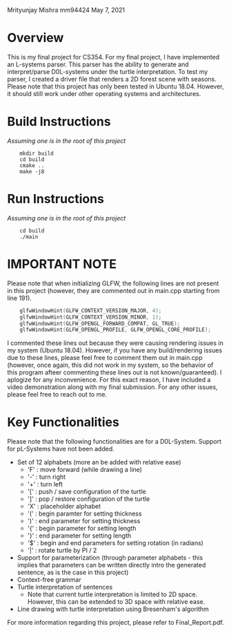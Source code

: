 Mrityunjay Mishra
mm94424
May 7, 2021

# Overview

This is my final project for CS354. For my final project, I have implemented an
L-systems parser. This parser has the ability to generate and interpret/parse
D0L-systems under the turtle interpretation. To test my parser, I created a driver
file that renders a 2D forest scene with seasons. Please note that this project has
only been tested in Ubuntu 18.04. However, it should still work under other
operating systems and architectures. 

# Build Instructions 
_Assuming one is in the root of this project_

```
    mkdir build
    cd build
    cmake ..
    make -j8
```

# Run Instructions
_Assuming one is in the root of this project_

```
    cd build
    ./main
```

# IMPORTANT NOTE

Please note that when initializing GLFW, the following lines are not present
in this project (however, they are commented out in main.cpp starting from 
line 191).

```c++
    glfwWindowHint(GLFW_CONTEXT_VERSION_MAJOR, 4);
	glfwWindowHint(GLFW_CONTEXT_VERSION_MINOR, 1);
	glfwWindowHint(GLFW_OPENGL_FORWARD_COMPAT, GL_TRUE);
	glfwWindowHint(GLFW_OPENGL_PROFILE, GLFW_OPENGL_CORE_PROFILE);
```

I commented these lines out because they were causing rendering issues in my system
(Ubuntu 18.04). However, if you have any build/rendering issues due to these lines, 
please feel free to comment them out in main.cpp (however, once again, this did not
work in my system, so the behavior of this program afteer commenting these lines out 
is not known/guaranteed). I aplogize for any inconvenience. For this exact reason, I 
have included a video demonstration along with my final submission. For any other 
issues, please feel free to reach out to me. 

# Key Functionalities

Please note that the following functionalities are for a D0L-System. Support for 
pL-Systems have not been added.

* Set of 12 alphabets (more an be added with relative ease)
    * 'F' : move forward (while drawing a line)
    * '-' : turn right
    * '+' : turn left
    * '[' : push / save configuration of the turtle
    * ']' : pop / restore configuration of the turtle
    * 'X' : placeholder alphabet
    * '(' : begin paramter for setting thickness
    * ')' : end parameter for setting thickness
    * '{' : begin parameter for setting length
    * '}' : end parameter for setting length
    * '$' : begin and end parameters for setting rotation (in radians)
    * '|' : rotate turtle by PI / 2
* Support for parameterization (through parameter alphabets - this implies that parameters can be written directly intro the generated sentence, as is the case in this project)
* Context-free grammar
* Turtle interpretation of sentences
    * Note that current turtle interpretation is limited to 2D space. However, this can be extended to 3D space with relative ease. 
* Line drawing with turtle interpretation using Bresenham's algorithm

For more information regarding this project, please refer to Final_Report.pdf.